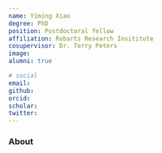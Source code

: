 ```yaml
---
name: Yiming Xiao
degree: PhD
position: Postdoctoral fellow 
affiliation: Robarts Research Insititute
cosupervisor: Dr. Terry Peters
image:
alumni: true

# social
email:
github:
orcid:
scholar:
twitter:
---
```

### About

